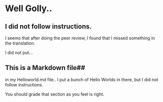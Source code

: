 Well Golly..
==

I did not follow instructions.
--

I seems that after doing the peer review, I found that I missed something in the translation.

I did not put...

## This is a Markdown file## 

in my Helloworld.md file..  I put a bunch of Hello Worlds in there, but I did not follow instructions.

You should grade that section as you feel is right.

